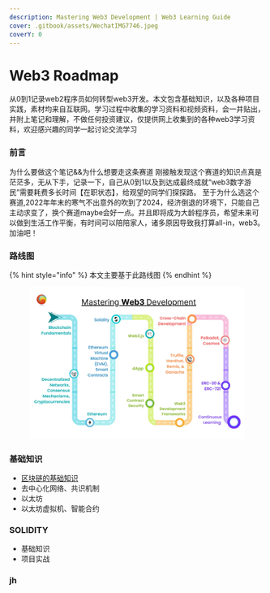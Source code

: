 ```yaml
---
description: Mastering Web3 Development | Web3 Learning Guide
cover: .gitbook/assets/WechatIMG7746.jpeg
coverY: 0
---
```


# Web3 Roadmap

从0到1记录web2程序员如何转型web3开发。本文包含基础知识，以及各种项目实践，素材均来自互联网。学习过程中收集的学习资料和视频资料，会一并贴出，并附上笔记和理解，不做任何投资建议，仅提供网上收集到的各种web3学习资料，欢迎感兴趣的同学一起讨论交流学习

### 前言

为什么要做这个笔记&&为什么想要走这条赛道 刚接触发现这个赛道的知识点真是茫茫多，无从下手，记录一下，自己从0到1以及到达成最终成就“web3数字游民”需要耗费多长时间【在职状态】，给观望的同学们探探路。 至于为什么选这个赛道,2022年年末的寒气不出意外的吹到了2024，经济倒退的环境下，只能自己主动求变了，换个赛道maybe会好一点。并且即将成为大龄程序员，希望未来可以做到生活工作平衡，有时间可以陪陪家人，诸多原因导致我打算all-in，web3。加油吧！

### 路线图

{% hint style="info" %}
本文主要基于此路线图
{% endhint %}

<figure><img src=".gitbook/assets/roadMap.webp" alt=""><figcaption></figcaption></figure>

### 基础知识

* [区块链的基础知识](shi-mo-shi-web3/qu-kuai-lian-de-ji-chu-zhi-shi.md)
* 去中心化网络、共识机制
* 以太坊
* 以太坊虚拟机、智能合约

### SOLIDITY

* 基础知识
* 项目实战

### jh
